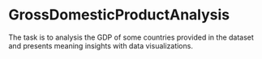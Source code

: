 # GrossDomesticProductAnalysis
The task is to analysis the GDP of some countries provided in the dataset and presents meaning insights with data visualizations.
